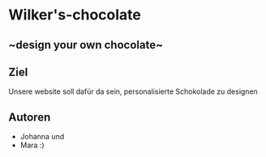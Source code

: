 # Wilker's-chocolate
## ~design your own chocolate~
## Ziel
Unsere website soll dafür da sein, personalisierte Schokolade zu designen

## Autoren
  * Johanna und
  * Mara :)
